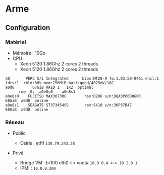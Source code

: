 Arme
====

Configuration
-------------

### Matériel

* Mémoire : 10Go
* CPU :
  * Xeon 5120 1.86Ghz 2 cores 2 threads
  * Xeon 5120 1.86Ghz 2 cores 2 threads

```
a0       PERC 5/i Integrated      bios:MT28-9 fw:1.03.50-0461 encl:1 ldrv:1  rbld:30% mem:256MiB batt:good/4025mV/18C
a0d0        67GiB RAID 1   1x2  optimal
      row  0:  a0e8s0    a0e8s1  
a0e8s0    FUJITSU MAX3073RC        rev:D206 s/n:DQA3P6600G0K             68GiB  a0d0  online  
a0e8s1    SEAGATE ST373454SS       rev:S410 s/n:3KP37B47                 68GiB  a0d0  online  
```

### Réseau

* Public
  * Osiris : eth1 `130.79.243.38`

* Privé
  * Bridge VM : br100 eth0 <-> vnet# `10.0.0.4 <-> 10.2.0.1`
  * IPMI : `10.0.0.204` 

